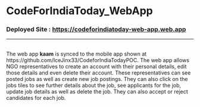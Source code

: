 # CodeForIndiaToday_WebApp

### Deployed Site :  https://codeforindiatoday-web-app.web.app
<hr>
<br>
The web app <b>kaam</b> is synced to the mobile app shown at https://github.com/IceJinx33/CodeforIndiaTodayPOC. The web app allows NGO representatives to create an account with their personal details, edit those details and even delete their account. These representatives can see posted jobs as well as create new job postings. They can also click on the jobs tiles to see further details about the job, see applicants for the job, update job details as well as delete the job. They can also accept or reject candidates for each job.
